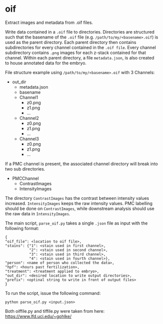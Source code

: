 # oif
Extract images and metadata from .oif files.

Write data contained in a `.oif` file to directories. Directories are
structured such that the basename of the `.oif` file (e.g. 
`/path/to/my/<basename>.oif`) is used as the parent directory. Each parent
directory then contains subdirectories for every channel contained in the
`.oif file`. Every channel subdirectory contains `.png` images for each
z-stack contained for that channel. Within each parent directory, a file
`metadata.json`, is also created to house annotated data for the embryo.

File structure example using `/path/to/my/<basename>.oif` with 3 Channels:
- out_dir
  - metadata.json
  - basename
  - Channel1
    - z0.png
    - z1.png
    - ...
  - Channel2
    - z0.png
    - z1.png
    - ...
  - Channel3
    - z0.png
    - z1.png
    - ...
    
If a PMC channel is present, the associated channel directory will break into two sub directories.
 
- PMCChannel
  - ContrastImages
  - IntensityImages
  
The directory `ContrastImages` has the contrast between intensity values increased. `IntensityImages` keeps the raw intensity values. PMC labelling should be done on `ContrastImages`, while downstream analysis should use the raw data in `IntensityImages`.
    
The main script, `parse_oif.py` takes a single `.json` file as input with the
following format:

    {
    "oif_file": <location to oif file>,
    "stains": {"1": <stain used in first channel>,
               "2": <stain used in second channel>,
               "3": <stain used in third channel>,
               "4": <stain used in fourth channel>},
    "person": <name of person who collected the data>,
    "hpf": <hours past fertilization>,
    "treatment": <treatment applied to embryo>,
    "out_dir": <desired location to write output directories>,
    "prefix": <optinal string to write in front of output files>
    }
    
To run the script, issue the following command:
 
`python parse_oif.py <input.json>`

Both oiffile.py and tiffile.py were taken from here: https://www.lfd.uci.edu/~gohlke/
